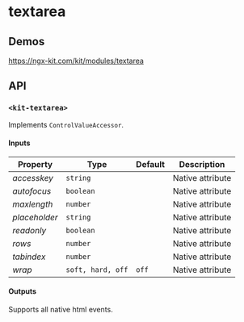 # textarea

## Demos

https://ngx-kit.com/kit/modules/textarea

## API

### `<kit-textarea>`

Implements `ControlValueAccessor`.

#### Inputs

| Property | Type | Default | Description |
| --- | --- | --- | --- |
| *accesskey* | `string` | | Native attribute |
| *autofocus* | `boolean` | | Native attribute |
| *maxlength* | `number` | | Native attribute |
| *placeholder* | `string` | | Native attribute |
| *readonly* | `boolean` | | Native attribute |
| *rows* | `number` | | Native attribute |
| *tabindex* | `number` | | Native attribute |
| *wrap* | `soft, hard, off` | `off` | Native attribute |

#### Outputs

Supports all native html events. 
